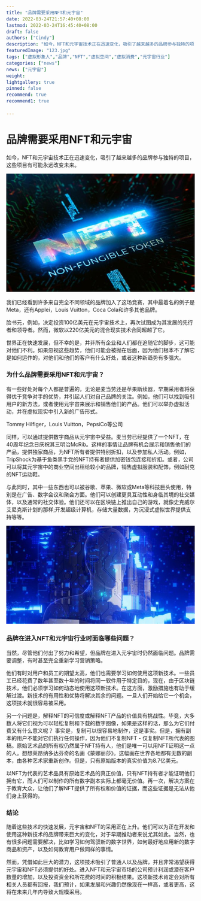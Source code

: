 ```yaml
---
title: "品牌需要采用NFT和元宇宙"
date: 2022-03-24T21:57:40+08:00
lastmod: 2022-03-24T16:45:40+08:00
draft: false
authors: ["Cindy"]
description: "如今，NFT和元宇宙技术正在迅速变化，吸引了越来越多的品牌参与独特的项目，这些项目有可能永远改变未来。"
featuredImage: "123.jpg"
tags: ["虚拟形象人","品牌","NFT","虚拟空间","虚拟消费","元宇宙行业"]
categories: ["news"]
news: ["元宇宙"]
weight: 
lightgallery: true
pinned: false
recommend: true
recommend1: true

---
```


# 品牌需要采用NFT和元宇宙

如今，NFT和元宇宙技术正在迅速变化，吸引了越来越多的品牌参与独特的项目，这些项目有可能永远改变未来。

![NFT](123.jpg)

我们已经看到许多来自完全不同领域的品牌加入了这场竞赛，其中最着名的例子是Meta，还有Applei，Louis Vuitton，Coca Cola和许多其他品牌。

脸书元，例如，决定投资100亿美元在元宇宙技术上，再次试图成为其发展的先行者和领导者。然而，微软以220亿美元的混合现实技术合同超越了它。

世界正在快速发展，但不幸的是，并非所有企业和人们都在追随它的脚步，这可能对他们不利。如果忽视这些趋势，他们可能会被抛在后面，因为他们根本不了解它是如何运作的，对他们和他们的客户有什么好处，或者这种新趋势有多强大。

### 为什么品牌需要采用NFT和元宇宙？

有一些好处对每个人都是普遍的，无论是麦当劳还是苹果断续器，早期采用者将获得优于竞争对手的优势，并引起人们对自己品牌的关注。例如，他们可以找到吸引用户的新方法，或者使用元宇宙来展示和销售他们的产品。他们可以举办虚拟活动，并在虚拟现实中引入新的广告形式。

Tommy Hilfiger，Louis Vuitton，PepsiCo等公司

同样，可以通过提供数字商品从元宇宙中受益。麦当劳已经提供了一个NFT，在40周年纪念日庆祝其三明治McRib。这样的事情让品牌有机会展示和销售他们的产品，提供独家商品，为NFT所有者提供特别折扣，以及参加私人活动。例如，TripShock为基于鱼类黑手党的NFT持有者提供加密钱包连接和折扣。或者，公司可以将其元宇宙中的商业空间出租给较小的品牌，销售虚拟服装和配饰，例如耐克的NFT运动鞋。

与此同时，其中一些东西也可以被谷歌、苹果、微软或Meta等科技巨头使用，特别是在广告、数字会议和聚会方面。他们可以创建更具互动性和身临其境的社交媒体，以及通常的社交体验。他们还可以在区块链上推出自己的游戏，就像史克威尔艾尼克斯计划的那样;开发超级计算机，存储大量数据，为沉浸式虚拟世界提供支持等等。

![虚拟人](133.jpg)

### 品牌在进入NFT和元宇宙行业时面临哪些问题？

当然，尽管他们付出了努力和希望，但品牌在进入元宇宙时仍然面临问题。品牌需要调整，有时甚至完全重新学习营销策略。

他们有时对用户和员工的期望太高，他们也需要学习如何使用这项新技术。一些员工已经花费了数年甚至数十年的时间将同一软件用于特定目的，现在，由于区块链技术，他们必须学习如何动态地使用这项新技术。在这方面，激励措施也有助于缓解过渡。新技术的有用性和优势将解决其余的问题。一旦人们开始给它一个机会，这项技术就很容易被采用。

另一个问题是，解释NFT的可信度或解释NFT产品的价值具有挑战性。毕竟，大多数人将它们视为可以轻松复制和下载的数字图像，如果是这样的话，那么为它们付费又有什么意义呢？
事实是，复制可以很容易地制作，这是事实。但是，拥有副本的用户不能对它们执行任何操作，因为他们不复制NFT - 仅复制NFT所代表的图稿。原始艺术品的所有权仍然属于NFT持有人，他们是唯一可以用NFT证明这一点的人。想想莱昂纳多达芬奇的名画《蒙娜丽莎》。这幅画在世界各地都有无数的副本，由各种艺术家重新创作。但是，只有原始版本的真实价值为8.7亿美元。

以NFT为代表的艺术品具有原始艺术品的真正价值，只有NFT持有者才能证明他们拥有它，而人们可以制作的所有数字副本实际上都毫无价值。再一次，解决方案在于教育大众，让他们了解NFT提供了所有权和价值的证据，而这些证据是无法从他们身上获得的。

### 结论

随着这些技术的快速发展，元宇宙和NFT的采用正在上升。他们可以为正在开发和使用这种新技术的品牌带来巨大的变化，对于早期推动者来说尤其如此。当然，也有很多问题需要解决，比如学习如何驾驭新的数字世界，如何最好地应用新的数字商品和资产，以及如何教育用户做同样的事情。

然而，凭借如此巨大的潜力，这项技术吸引了普通人以及品牌，并且非常渴望获得元宇宙和NFT必须提供的好处。进入NFT和元宇宙市场的公司预计利润或潜在客户数量的增加，以及投资资金和所花费的时间的积极结果。这项新技术肯定会对所有相关人员都有回报，我们预计，如果发展和兴趣仍然像现在一样高，或者更高，这将在未来几年内导致大规模采用。